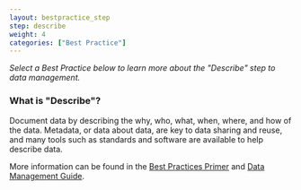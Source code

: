```yaml
---
layout: bestpractice_step
step: describe
weight: 4
categories: ["Best Practice"]
---
```


*Select a Best Practice below to learn more about the "Describe" step to data management.*

### What is "Describe"?

 Document data by describing the why, who, what, when, where, and how of the data. Metadata, or data about data, are key to data sharing and reuse, and many tools such as standards and software are available to help describe data.

  More information can be found in the [Best Practices Primer](https://www.dataone.org/sites/all/documents/DataONE_BP_Primer_020212.pdf) and [Data Management Guide](https://www.dataone.org/sites/all/documents/DataONE-PPSR-DataManagementGuide.pdf).
